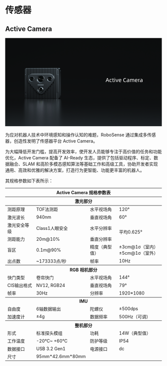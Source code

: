 # 传感器
## Active Camera
![Airy](../image/active_camera.PNG)

为应对机器人技术中环境感知和操作认知的难题，RoboSense 通过集成多传感器，创造性发明了传感器平台 Active Camera。

为大幅降低开发门槛，提高开发效率，使开发人员能够专注于高价值的任务和功能优化，Active Camera 配备了 AI-Ready 生态，提供了包括驱动程序、标定、数据融合、SLAM 和高阶多模态感知算法等基础工作和高级工具，协助开发者实现通用、高效和优雅的解决方案，打造行为更智能、功能更丰富的机器人。  

其规格参数如下表所示：  

<table class="docutils align-default" style="width: 100%; table-layout: fixed;">
    <colgroup>
        <col style="width: 20%;">
        <col style="width: 30%;">
        <col style="width: 20%;">
        <col style="width: 30%;">
    </colgroup>
    <thead>
        <tr class="row-odd centered-table-text">
            <th class="head" colspan=4>Active Camera 规格参数表</th>
        </tr>
        <tr class="row-odd centered-table-text">
            <th class="head" colspan=4>激光部分</th>
        </tr>
    </thead>
    <tbody>
        <tr class="row-even centered-table-text">
            <td>测距原理</td>
            <td>TOF法测距</td>
            <td>水平视场角</td>
            <td>120°</td>
        </tr>
        <tr class="row-odd centered-table-text">
            <td>激光波长</td>
            <td>940nm</td>
            <td>垂直视场角</td>
            <td>60°</td>
        </tr>
        <tr class="row-even centered-table-text">
            <td>激光安全等级</td>
            <td>Class1人眼安全</td>
            <td>水平分辨率</td>
            <td rowspan=2>平均0.625°</td>
        </tr>
        <tr class="row-odd centered-table-text">
            <td>测距能力</td>
            <td>20m@10%</td>
            <td>垂直分辨率</td>
        </tr>
        <tr class="row-even centered-table-text">
            <td>盲区</td>
            <td>0.1m@90%</td>
            <td>精度（典型值）</td>
            <td>±3cm@1σ（室内）<br>±5cm@1σ（室外）</td>
        </tr>
        <tr class="row-odd centered-table-text">
            <td>出点数</td>
            <td>~173333点/秒</td>
            <td>帧率</td>
            <td>10Hz</td>
        </tr>
        <tr class="row-even">
            <th class="head" colspan=4>RGB 相机部分</th>
        </tr>
        <tr class="row-odd centered-table-text">
            <td>快门类型</td>
            <td>卷帘快门</td>
            <td>水平视场角</td>
            <td>144°</td>
        </tr>
        <tr class="row-even centered-table-text">
            <td>CIS输出格式</td>
            <td>NV12, RGB24</td>
            <td>垂直视场角</td>
            <td>79°</td>
        </tr>
        <tr class="row-odd centered-table-text">
            <td>帧率</td>
            <td>30Hz</td>
            <td>分辨率</td>
            <td>1920*1080</td>
        </tr>
        <tr class="row-even">
            <th class="head" colspan=4>IMU</th>
        </tr>
        <tr class="row-odd centered-table-text">
            <td>自由度</td>
            <td>6轴数据输出</td>
            <td>陀螺仪</td>
            <td>±500dps</td>
        </tr>
        <tr class="row-even centered-table-text">
            <td>加速度计</td>
            <td>±4g</td>
            <td>数据频率</td>
            <td>500Hz（可调）</td>
        </tr>
        <tr class="row-odd">
            <th class="head" colspan=4>整机部分</th>
        </tr>
        <tr class="row-even centered-table-text">
            <td>形式</td>
            <td>标准探头模组</td>
            <td>功耗</td>
            <td>14W（典型值）</td>
        </tr>
        <tr class="row-odd centered-table-text">
            <td>工作温度</td>
            <td>-20°C~ +60°C</td>
            <td>防护等级</td>
            <td>IP54</td>
        </tr>
        <tr class="row-even centered-table-text">
            <td>数据接口</td>
            <td>USB 3.2 Gen1</td>
            <td>电源接口</td>
            <td>dc</td>
        </tr>
        <tr class="row-odd centered-table-text">
            <td>尺寸</td>
            <td>95mm*42.6mm*80mm</td>
            <td></td>
            <td></td>
        </tr>
    </tbody>
</table> 
